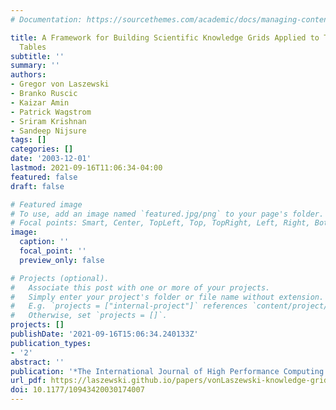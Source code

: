 ```yaml
---
# Documentation: https://sourcethemes.com/academic/docs/managing-content/

title: A Framework for Building Scientific Knowledge Grids Applied to Thermochemical
  Tables
subtitle: ''
summary: ''
authors:
- Gregor von Laszewski
- Branko Ruscic
- Kaizar Amin
- Patrick Wagstrom
- Sriram Krishnan
- Sandeep Nijsure
tags: []
categories: []
date: '2003-12-01'
lastmod: 2021-09-16T11:06:34-04:00
featured: false
draft: false

# Featured image
# To use, add an image named `featured.jpg/png` to your page's folder.
# Focal points: Smart, Center, TopLeft, Top, TopRight, Left, Right, BottomLeft, Bottom, BottomRight.
image:
  caption: ''
  focal_point: ''
  preview_only: false

# Projects (optional).
#   Associate this post with one or more of your projects.
#   Simply enter your project's folder or file name without extension.
#   E.g. `projects = ["internal-project"]` references `content/project/deep-learning/index.md`.
#   Otherwise, set `projects = []`.
projects: []
publishDate: '2021-09-16T15:06:34.240133Z'
publication_types:
- '2'
abstract: ''
publication: '*The International Journal of High Performance Computing Applications*'
url_pdf: https://laszewski.github.io/papers/vonLaszewski-knowledge-grid.pdf
doi: 10.1177/10943420030174007
---
```

